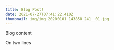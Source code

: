 ```yaml
---
title: Blog Post!
date: 2021-07-27T07:41:22.410Z
thumbnail: img/img_20200101_143858_241__01.jpg
---
```

Blog content

On two lines